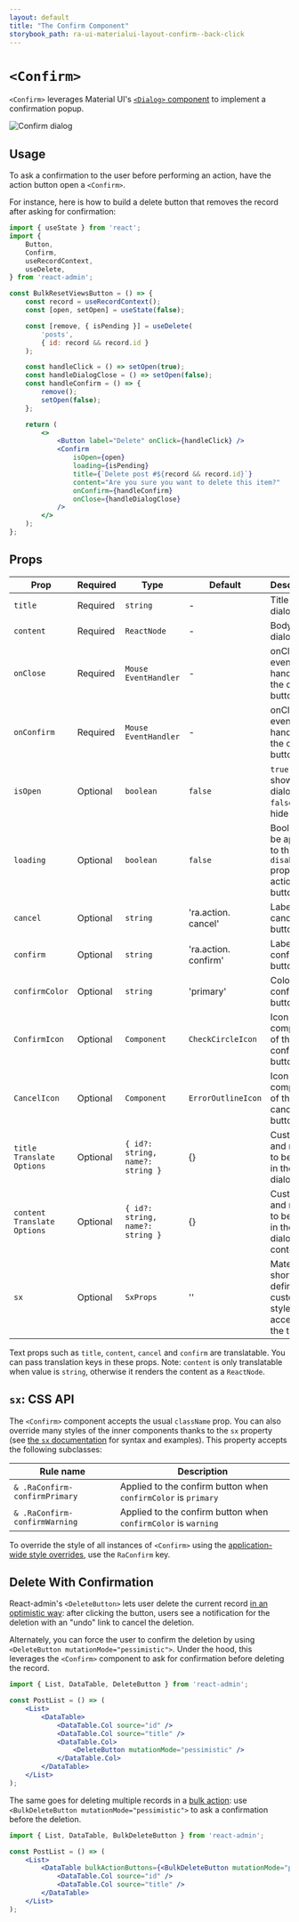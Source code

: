 ```yaml
---
layout: default
title: "The Confirm Component"
storybook_path: ra-ui-materialui-layout-confirm--back-click
---
```


# `<Confirm>`

`<Confirm>` leverages Material UI's [`<Dialog>` component](https://mui.com/material-ui/react-dialog/) to implement a confirmation popup.

![Confirm dialog](./img/confirm.webp)

## Usage

To ask a confirmation to the user before performing an action, have the action button open a `<Confirm>`.

For instance, here is how to build a delete button that removes the record after asking for confirmation:

```jsx
import { useState } from 'react';
import {
    Button,
    Confirm,
    useRecordContext,
    useDelete,
} from 'react-admin';

const BulkResetViewsButton = () => {
    const record = useRecordContext();
    const [open, setOpen] = useState(false);

    const [remove, { isPending }] = useDelete(
        'posts',
        { id: record && record.id }
    );

    const handleClick = () => setOpen(true);
    const handleDialogClose = () => setOpen(false);
    const handleConfirm = () => {
        remove();
        setOpen(false);
    };

    return (
        <>
            <Button label="Delete" onClick={handleClick} />
            <Confirm
                isOpen={open}
                loading={isPending}
                title={`Delete post #${record && record.id}`}
                content="Are you sure you want to delete this item?"
                onConfirm={handleConfirm}
                onClose={handleDialogClose}
            />
        </>
    );
};
```

## Props

| Prop               | Required | Type                             | Default               | Description                                                        |
|--------------------|----------|----------------------------------|-----------------------|--------------------------------------------------------------------|
| `title`            | Required | `string`                         | -                     | Title of the dialog                                                |
| `content`          | Required | `ReactNode`                      | -                     | Body of the dialog                                                 |
| `onClose`          | Required | `Mouse EventHandler`              | -                     | onClick event handler of the cancel button                         |
| `onConfirm`        | Required | `Mouse EventHandler`              | -                     | onClick event handler of the confirm button                        |
| `isOpen`           | Optional | `boolean`                        | `false`               | `true` to show the dialog, `false` to hide it                      |
| `loading`          | Optional | `boolean`                        | `false`               | Boolean to be applied to the `disabled` prop of the action buttons |
| `cancel`           | Optional | `string`                         | 'ra.action. cancel'    | Label of the cancel button                                         |
| `confirm`          | Optional | `string`                         | 'ra.action. confirm'   | Label of the confirm button                                        |
| `confirmColor`     | Optional | `string`                         | 'primary'             | Color of the confirm button                                        |
| `ConfirmIcon`      | Optional | `Component`                      | `CheckCircleIcon`      | Icon component of the confirm button                                 |
| `CancelIcon`       | Optional | `Component`                      | `ErrorOutlineIcon`     | Icon component of the cancel button                                  |
| `title Translate Options` | Optional | `{ id?: string, name?: string }` | {}                    | Custom id and name to be used in the dialog title                  |
| `content Translate Options` | Optional | `{ id?: string, name?: string }` | {}                    | Custom id and name to be used in the dialog content                  |
| `sx`               | Optional | `SxProps`                        | ''                    | Material UI shortcut for defining custom styles with access to the theme   |

Text props such as `title`, `content`, `cancel` and `confirm` are translatable. You can pass translation keys in these props. Note: `content` is only translatable when value is `string`, otherwise it renders the content as a `ReactNode`.

## `sx`: CSS API

The `<Confirm>` component accepts the usual `className` prop. You can also override many styles of the inner components thanks to the `sx` property (see [the `sx` documentation](./SX.md) for syntax and examples). This property accepts the following subclasses:

| Rule name                       | Description                                                    |
|---------------------------------|----------------------------------------------------------------|
| `& .RaConfirm-confirmPrimary`   | Applied to the confirm button when `confirmColor` is `primary` |
| `& .RaConfirm-confirmWarning`   | Applied to the confirm button when `confirmColor` is `warning` |

To override the style of all instances of `<Confirm>` using the [application-wide style overrides](./AppTheme.md#theming-individual-components), use the `RaConfirm` key.

## Delete With Confirmation

React-admin's `<DeleteButton>` lets user delete the current record [in an optimistic way](./Features.md#undo): after clicking the button, users see a notification for the deletion with an "undo" link to cancel the deletion. 

Alternately, you can force the user to confirm the deletion by using `<DeleteButton mutationMode="pessimistic">`. Under the hood, this leverages the `<Confirm>` component to ask for confirmation before deleting the record.

```jsx
import { List, DataTable, DeleteButton } from 'react-admin';

const PostList = () => (
    <List>
        <DataTable>
            <DataTable.Col source="id" />
            <DataTable.Col source="title" />
            <DataTable.Col>
                <DeleteButton mutationMode="pessimistic" />
            </DataTable.Col>
        </DataTable>
    </List>
);
```

The same goes for deleting multiple records in a [bulk action](./DataTable.md#bulkactionbuttons): use `<BulkDeleteButton mutationMode="pessimistic">` to ask a confirmation before the deletion.

```jsx
import { List, DataTable, BulkDeleteButton } from 'react-admin';

const PostList = () => (
    <List>
        <DataTable bulkActionButtons={<BulkDeleteButton mutationMode="pessimistic" />}>
            <DataTable.Col source="id" />
            <DataTable.Col source="title" />
        </DataTable>
    </List>
);
```
